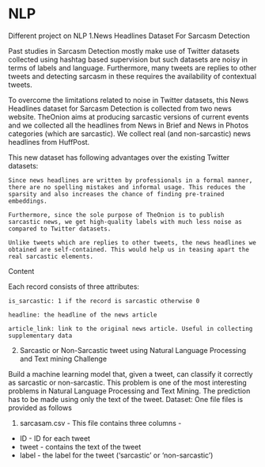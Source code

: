 # NLP
Different project on NLP
1.News Headlines Dataset For Sarcasm Detection

Past studies in Sarcasm Detection mostly make use of Twitter datasets collected using hashtag based supervision but such datasets are noisy in terms of labels and language. Furthermore, many tweets are replies to other tweets and detecting sarcasm in these requires the availability of contextual tweets.

To overcome the limitations related to noise in Twitter datasets, this News Headlines dataset for Sarcasm Detection is collected from two news website. TheOnion aims at producing sarcastic versions of current events and we collected all the headlines from News in Brief and News in Photos categories (which are sarcastic). We collect real (and non-sarcastic) news headlines from HuffPost.

This new dataset has following advantages over the existing Twitter datasets:

    Since news headlines are written by professionals in a formal manner, there are no spelling mistakes and informal usage. This reduces the sparsity and also increases the chance of finding pre-trained embeddings.

    Furthermore, since the sole purpose of TheOnion is to publish sarcastic news, we get high-quality labels with much less noise as compared to Twitter datasets.

    Unlike tweets which are replies to other tweets, the news headlines we obtained are self-contained. This would help us in teasing apart the real sarcastic elements.
    
 Content

Each record consists of three attributes:

    is_sarcastic: 1 if the record is sarcastic otherwise 0

    headline: the headline of the news article

    article_link: link to the original news article. Useful in collecting supplementary data


2. Sarcastic or Non-Sarcastic tweet using Natural Language Processing and Text mining Challenge

Build a machine learning model that, given a tweet, can classify it correctly as sarcastic or non-sarcastic. This problem is one of the most interesting problems in Natural Language Processing and Text Mining. 
The prediction has to be made using only the text of the tweet.
Dataset:
One file files is provided as follows
1. sarcasam.csv - This file contains three columns -
  * ID - ID for each tweet
  * tweet - contains the text of the tweet
  * label - the label for the tweet (‘sarcastic’ or ‘non-sarcastic’)

